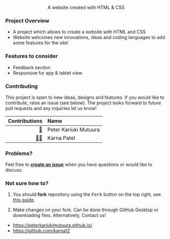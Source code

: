 <p align="center">
  A website created with HTML & CSS
</p>

### Project Overview

- A project which allows to create a website with HTML and CSS  
- Website welcomes new innovations, ideas and coding languages to add some features for the site!

### Features to consider

 - Feedback section
 - Responsive for app & tablet view


### Contributing

This project is open to new ideas, designs and features. If you would like to contribute, raise an issue (see below). The project looks forward to future pull requests and any inquiries let us know!

<!-- ALL-CONTRIBUTORS-LIST:START -->

| Contributions | Name |
| ----: | :---- |
| [🔢](# "Content") | Peter Kariuki Mutuura |
| [🔢📖](# "Content, Documentation") | Karna Patel |

<!-- ALL-CONTRIBUTORS-LIST:END -->

### Problems?

Feel free to [**create an issue**](https://github.com/peterkariukimutuura/newspaperWebsite/issues) when you have questions or would like to discuss.

### Not sure how to?

1. You should **fork** repository using the <kbd>Fork</kbd> button on the top right, see [this guide](https://help.github.com/articles/fork-a-repo/#fork-an-example-repository).

2. Make changes on your fork. Can be done through GitHub Desktop or downloading files. Alternatively, Contact us!

- https://peterkariukimutuura.github.io/
- https://github.com/karna12
